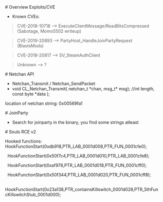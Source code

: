 \# Overview Exploits/CVE

* Known CVEs:

> CVE-2018-10718 --> ExecuteClientMessage/ReadBitsCompressed (Sabotage, Momo5502 writeup)

> CVE-2019-20893 --> PartyHost\_HandleJoinPartyRequest (BlastsMods)

> CVE-2018-20817 --> SV\_SteamAuthClient 

> Unknown --> ?



\# Netchan API

* Netchan\_Transmit / Netchan\_SendPacket
* void CL\_Netchan\_Transmit( netchan\_t \*chan, msg\_t\* msg);	//int length, const byte \*data );

location of netchan string: 0x00569fa1



\# JoinParty

* Search for joinparty in the binary, you find some strings atleast



\# Souls RCE v2

Hooked functions:
  HookFunctionStart(0xdb918,PTR\_LAB\_0001d008,PTR\_FUN\_0001cfe0);

&nbsp; HookFunctionStart(0x50f7c4,PTR\_LAB\_0001d010,PTR\_LAB\_0001cfe8);

&nbsp; HookFunctionStart(0xaf978,PTR\_LAB\_0001d018,PTR\_FUN\_0001cff0);

&nbsp; HookFunctionStart(0x50f344,PTR\_LAB\_0001d020,PTR\_FUN\_0001cff8);

&nbsp; HookFunctionStart(0x23a138,PTR\_containsKillswitch\_0001d028,PTR\_5thFuncKillswitchStub\_0001d000);

